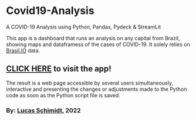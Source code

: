 # Covid19-Analysis
A COVID-19 Analysis using Python, Pandas, Pydeck &amp; StreamLit

This app is a dashboard that runs an analysis on any capital from Brazil, showing maps and dataframess of the cases of COVID-19. It solely relies on [Brasil.IO](https://brasil.io/home/) data.

## **[CLICK HERE](https://share.streamlit.io/lschimidtc/covid19-a) to visit the app!**

The result is a web page accessible by several users simultaneously, interactive and presenting the changes or adjustments made to the Python code as soon as the Python script file is saved.

### By: [Lucas Schimidt](https://linkedin.com/in/lucasschimidtc), 2022 
